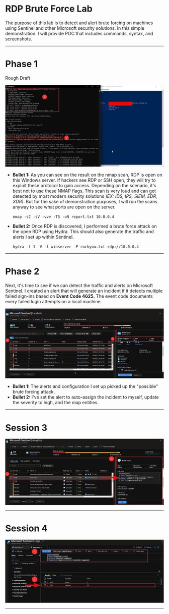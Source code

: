 # RDP Brute Force Lab

The purpose of this lab is to detect and alert brute forcing on machines using Sentinel and other Microsoft security solutions. In this simple demonstration. I will provide POC that includes commands, syntax, and screenshots. 



***

# Phase 1 

Rough Draft

![alt text](https://github.com/nguyentimmy/azure-lab/blob/main/Azure%20Pen%20Testing/RDP%20Brute%20Force/Pictures/1.%20rdp%20bf.png)

- **Bullet 1:** As you can see on the result on the nmap scan, RDP is open on this Windows server. If hackers see RDP or SSH open, they will try to exploit these protocol to gain access. Depending on the scenario, it's best not to use these NMAP flags. This scan is very loud and can get detected by most modern security solutions *(EX: IDS, IPS, SIEM, EDR, XDR)*. But for the sake of demonstration purposes, I will run the scans anyway to see what ports are open on the server.
  ```
  nmap -sC -sV -vvv -T5 -oN report.txt 10.0.0.4
  ```

- **Bullet 2:** Once RDP is discovered, I performed a brute force attack on the open RDP using Hydra. This should also generate the traffic and alerts I set up within Sentinel.
   ```
   hydra -t 1 -V -l winserver -P rockyou.txt rdp://10.0.0.4
   ```
   

***


# Phase 2

Next, it's time to see if we can detect the traffic and alerts on Microsoft Sentinel. I created an alert that will generate an incident if it detects multiple failed sign-ins based on **Event Code 4625.** The event code documents every failed login attempts on a local machine.

![alt text](https://github.com/nguyentimmy/azure-lab/blob/main/Azure%20Pen%20Testing/RDP%20Brute%20Force/Pictures/2.%20rdp%20bf.png)

- **Bullet 1:** The alerts and configuration I set up picked up the "possible" brute forcing attack.
- **Bullet 2:** I've set the alert to auto-assign the incident to myself, update the severity to high, and the map entities. 


***


# Session 3

![alt text](https://github.com/nguyentimmy/azure-lab/blob/main/Azure%20Pen%20Testing/RDP%20Brute%20Force/Pictures/3.%20rdp%20bf.png)

***

# Session 4

![alt text](https://github.com/nguyentimmy/azure-lab/blob/main/Azure%20Pen%20Testing/RDP%20Brute%20Force/Pictures/4.%20rdp%20bf.png)

***

